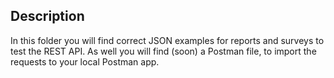 
## Description

In this folder you will find correct JSON examples for reports and surveys to test the REST API.
As well you will find (soon) a Postman file, to import the requests to your local Postman app.
